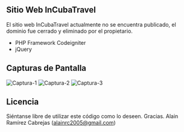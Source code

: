 ## Sitio Web InCubaTravel

El sitio web InCubaTravel actualmente no se encuentra publicado, el dominio fue cerrado y eliminado por el propietario.

- PHP Framework Codeigniter
- jQuery

## Capturas de Pantalla
![Captura-1](https://live.staticflickr.com/65535/50161603642_abf5685872_h.jpg) 
![Captura-2](https://live.staticflickr.com/65535/50161609482_5533bed870_b.jpg)
![Captura-3](https://live.staticflickr.com/65535/50160814898_b4f4a22df6_b.jpg)

## Licencia

Siéntanse libre de utilizar este código como lo deseen. Gracias.
Alain Ramírez Cabrejas (alainrc2005@gmail.com)